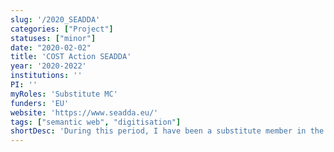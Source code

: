```yaml
---
slug: '/2020_SEADDA'
categories: ["Project"]
statuses: ["minor"]
date: "2020-02-02"
title: 'COST Action SEADDA'
year: '2020-2022'
institutions: ''
PI: ''
myRoles: 'Substitute MC'
funders: 'EU'
website: 'https://www.seadda.eu/'
tags: ["semantic web", "digitisation"]
shortDesc: 'During this period, I have been a substitute member in the COST Action SEADDA (Saving European Archaeology from the Digital Dark Age).'
---
```

